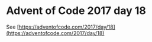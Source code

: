 # Advent of Code 2017 day 18

See [https://adventofcode.com/2017/day/18](https://adventofcode.com/2017/day/18)
